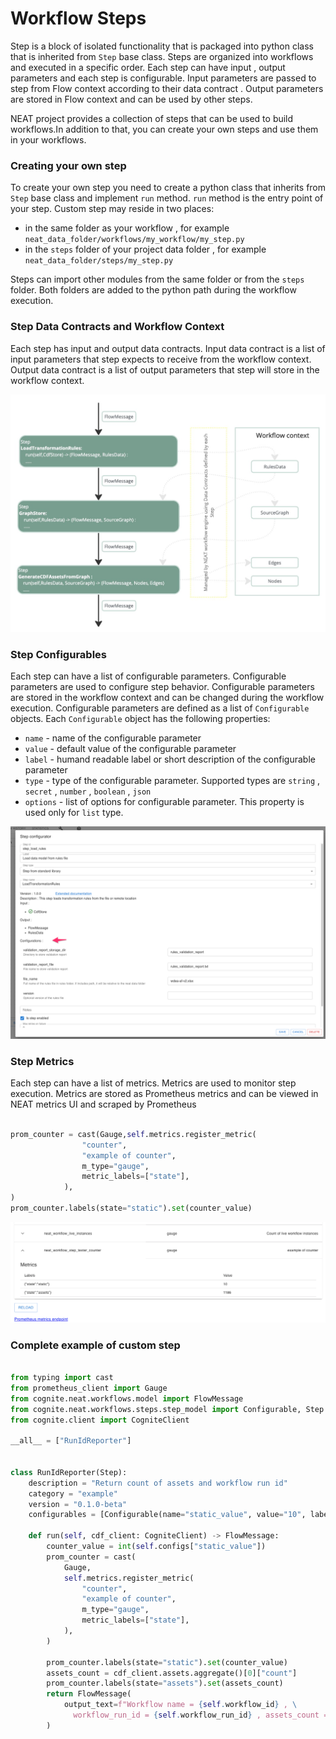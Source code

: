 # Workflow Steps


Step is a block of isolated functionality that is packaged into python class that is inherited from `Step` base class. Steps are organized into workflows and executed in a specific order. Each step can have input , output parameters and each step is configurable. Input parameters are passed to step from Flow context according to their data contract . Output parameters are stored in Flow context and can be used by other steps.

NEAT project provides a collection of steps that can be used to build workflows.In addition to that, you can create your own steps and use them in your workflows.

### Creating your own step

To create your own step you need to create a python class that inherits from `Step` base class and implement `run` method. `run` method is the entry point of your step.
Custom step may reside in two places:

- in the same folder as your workflow , for example `neat_data_folder/workflows/my_workflow/my_step.py`
- in the `steps` folder of your project data folder , for example `neat_data_folder/steps/my_step.py`

Steps can import other modules from the same folder or from the `steps` folder. Both folders are added to the python path during the workflow execution.

### Step Data Contracts and Workflow Context

Each step has input and output data contracts. Input data contract is a list of input parameters that step expects to receive from the workflow context. Output data contract is a list of output parameters that step will store in the workflow context.

![Workflow context](./figs/workflow-context.jpg)


### Step Configurables

Each step can have a list of configurable parameters. Configurable parameters are used to configure step behavior. Configurable parameters are stored in the workflow context and can be changed during the workflow execution. Configurable parameters are defined as a list of `Configurable` objects. Each `Configurable` object has the following properties:

- `name` - name of the configurable parameter
- `value` - default value of the configurable parameter
- `label` - humand readable label or short description of the configurable parameter
- `type` - type of the configurable parameter. Supported types are `string` , `secret` , `number` , `boolean` , `json`
- `options` - list of options for configurable parameter. This property is used only for `list` type.

![ Step configurable ](./figs/step-configurables.png)

### Step Metrics

Each step can have a list of metrics. Metrics are used to monitor step execution. Metrics are stored as Prometheus metrics and can be viewed in NEAT metrics UI and scraped by Prometheus

```python

prom_counter = cast(Gauge,self.metrics.register_metric(
                "counter",
                "example of counter",
                m_type="gauge",
                metric_labels=["state"],
            ),
)
prom_counter.labels(state="static").set(counter_value)

```

![ Step metrics ](./figs/step-metrics.png)


### Complete example of custom step

```python

from typing import cast
from prometheus_client import Gauge
from cognite.neat.workflows.model import FlowMessage
from cognite.neat.workflows.steps.step_model import Configurable, Step
from cognite.client import CogniteClient

__all__ = ["RunIdReporter"]


class RunIdReporter(Step):
    description = "Return count of assets and workflow run id"
    category = "example"
    version = "0.1.0-beta"
    configurables = [Configurable(name="static_value", value="10", label="Static value")]

    def run(self, cdf_client: CogniteClient) -> FlowMessage:
        counter_value = int(self.configs["static_value"])
        prom_counter = cast(
            Gauge,
            self.metrics.register_metric(
                "counter",
                "example of counter",
                m_type="gauge",
                metric_labels=["state"],
            ),
        )

        prom_counter.labels(state="static").set(counter_value)
        assets_count = cdf_client.assets.aggregate()[0]["count"]
        prom_counter.labels(state="assets").set(assets_count)
        return FlowMessage(
            output_text=f"Workflow name = {self.workflow_id} , \
              workflow_run_id = {self.workflow_run_id} , assets_count = {assets_count}"
        )

```
